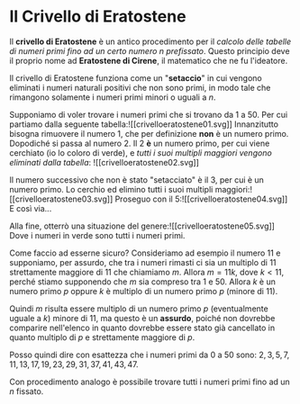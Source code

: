 # Il Crivello di Eratostene
Il **crivello di Eratostene** è un antico procedimento per il *calcolo delle tabelle di numeri primi fino ad un certo numero $n$ prefissato*. Questo principio deve il proprio nome ad **Eratostene di Cirene**, il matematico che ne fu l'ideatore.

Il crivello di Eratostene funziona come un "**setaccio**" in cui vengono eliminati i numeri naturali positivi che non sono primi, in modo tale che rimangono solamente i numeri primi minori o uguali a $n$.

Supponiamo di voler trovare i numeri primi che si trovano da $1$ a $50$. Per cui partiamo dalla seguente tabella:![[crivelloeratostene01.svg]]
Innanzitutto bisogna rimuovere il numero $1$, che per definizione **non** è un numero primo. Dopodiché si passa al numero $2$. Il $2$ **è** un numero primo, per cui viene cerchiato (io lo coloro di verde), e *tutti i suoi multipli maggiori vengono eliminati dalla tabella*:
![[crivelloeratostene02.svg]]

Il numero successivo che non è stato "setacciato" è il $3$, per cui è un numero primo. Lo cerchio ed elimino tutti i suoi multipli maggiori:![[crivelloeratostene03.svg]]
Proseguo con il $5$:![[crivelloeratostene04.svg]]
E così via...

Alla fine, otterrò una situazione del genere:![[crivelloeratostene05.svg]]
Dove i numeri in verde sono tutti i numeri primi. 

Come faccio ad esserne sicuro? Consideriamo ad esempio il numero 11 e supponiamo, per assurdo, che tra i numeri rimasti ci sia un multiplo di 11 strettamente maggiore di $11$ che chiamiamo $m$. Allora $m=11k$, dove $k<11$, perché stiamo supponendo che $m$ sia compreso tra $1$ e $50$. Allora $k$ è un numero primo $p$ oppure $k$ è multiplo di un numero primo $p$ (minore di $11$). 

Quindi $m$ risulta essere multiplo di un numero primo $p$ (eventualmente uguale a $k$) minore di $11$, ma questo è un **assurdo**, poiché non dovrebbe comparire nell'elenco in quanto dovrebbe essere stato già cancellato in quanto multiplo di $p$ e strettamente maggiore di $p$.

Posso quindi dire con esattezza che i numeri primi da $0$ a $50$ sono: $2,3,5,7,11,13,17,19,23,29,31,37,41,43,47.$

Con procedimento analogo è possibile trovare tutti i numeri primi fino ad un $n$ fissato.